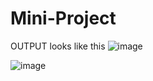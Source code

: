 # Mini-Project

OUTPUT looks like this
![image](https://user-images.githubusercontent.com/74413190/174628235-ea47df2f-0371-4ad1-81af-042c281d8cda.png)

![image](https://user-images.githubusercontent.com/74413190/174628326-80aa96bf-0d7d-40ef-8573-6b7c03bb33f2.png)
